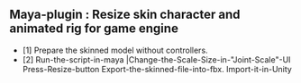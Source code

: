 ## Maya-plugin : Resize skin character and animated rig for game engine
- [1] Prepare the skinned model without controllers.
- [2] Run-the-script-in-maya
 |Change-the-Scale-Size-in-"Joint-Scale"-UI
Press-Resize-button
Export-the-skinned-file-into-fbx.
Import-it-in-Unity
